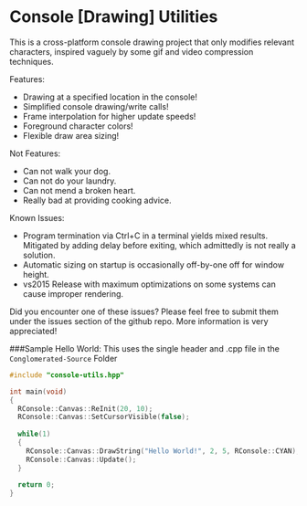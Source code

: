 # Console [Drawing] Utilities
This is a cross-platform console drawing project that only modifies relevant characters, inspired vaguely by some gif and video compression techniques. 

Features:

- Drawing at a specified location in the console!
- Simplified console drawing/write calls!
- Frame interpolation for higher update speeds!
- Foreground character colors!
- Flexible draw area sizing!

Not Features:

- Can not walk your dog.
- Can not do your laundry.
- Can not mend a broken heart.
- Really bad at providing cooking advice.

Known Issues:

- Program termination via Ctrl+C in a terminal yields mixed results. Mitigated by adding delay before exiting, which admittedly is not really a solution.
- Automatic sizing on startup is occasionally off-by-one off for window height.
- vs2015 Release with maximum optimizations on some systems can cause improper rendering.

Did you encounter one of these issues? Please feel free to submit them under the issues section of the github repo. More information is very appreciated!

###Sample Hello World:
This uses the single header and .cpp file in the `Conglomerated-Source` Folder
```c++
#include "console-utils.hpp"

int main(void)
{
  RConsole::Canvas::ReInit(20, 10);
  RConsole::Canvas::SetCursorVisible(false);
  
  while(1)
  {
    RConsole::Canvas::DrawString("Hello World!", 2, 5, RConsole::CYAN);
    RConsole::Canvas::Update();
  }
  
  return 0;
}
```
